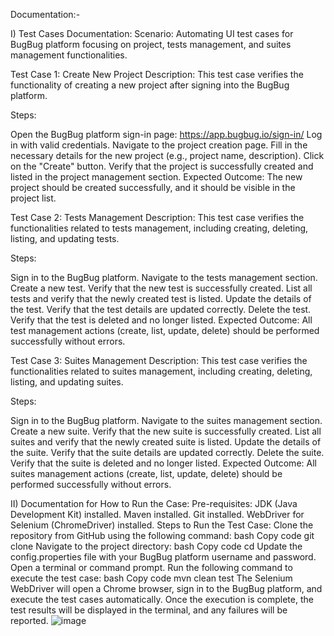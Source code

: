 Documentation:- 

I) Test Cases Documentation:
Scenario:
Automating UI test cases for BugBug platform focusing on project, tests management, and suites management functionalities.

Test Case 1: Create New Project
Description:
This test case verifies the functionality of creating a new project after signing into the BugBug platform.

Steps:

Open the BugBug platform sign-in page: https://app.bugbug.io/sign-in/
Log in with valid credentials.
Navigate to the project creation page.
Fill in the necessary details for the new project (e.g., project name, description).
Click on the "Create" button.
Verify that the project is successfully created and listed in the project management section.
Expected Outcome:
The new project should be created successfully, and it should be visible in the project list.

Test Case 2: Tests Management
Description:
This test case verifies the functionalities related to tests management, including creating, deleting, listing, and updating tests.

Steps:

Sign in to the BugBug platform.
Navigate to the tests management section.
Create a new test.
Verify that the new test is successfully created.
List all tests and verify that the newly created test is listed.
Update the details of the test.
Verify that the test details are updated correctly.
Delete the test.
Verify that the test is deleted and no longer listed.
Expected Outcome:
All test management actions (create, list, update, delete) should be performed successfully without errors.

Test Case 3: Suites Management
Description:
This test case verifies the functionalities related to suites management, including creating, deleting, listing, and updating suites.

Steps:

Sign in to the BugBug platform.
Navigate to the suites management section.
Create a new suite.
Verify that the new suite is successfully created.
List all suites and verify that the newly created suite is listed.
Update the details of the suite.
Verify that the suite details are updated correctly.
Delete the suite.
Verify that the suite is deleted and no longer listed.
Expected Outcome:
All suites management actions (create, list, update, delete) should be performed successfully without errors.

II) Documentation for How to Run the Case:
Pre-requisites:
JDK (Java Development Kit) installed.
Maven installed.
Git installed.
WebDriver for Selenium (ChromeDriver) installed.
Steps to Run the Test Case:
Clone the repository from GitHub using the following command:
bash
Copy code
git clone 
Navigate to the project directory:
bash
Copy code
cd 
Update the config.properties file with your BugBug platform username and password.
Open a terminal or command prompt.
Run the following command to execute the test case:
bash
Copy code
mvn clean test
The Selenium WebDriver will open a Chrome browser, sign in to the BugBug platform, and execute the test cases automatically.
Once the execution is complete, the test results will be displayed in the terminal, and any failures will be reported.
![image](https://github.com/gagan3512/Automation_bugbug/assets/53247977/c855e014-57e0-495d-b39f-5f2b35b71348)
